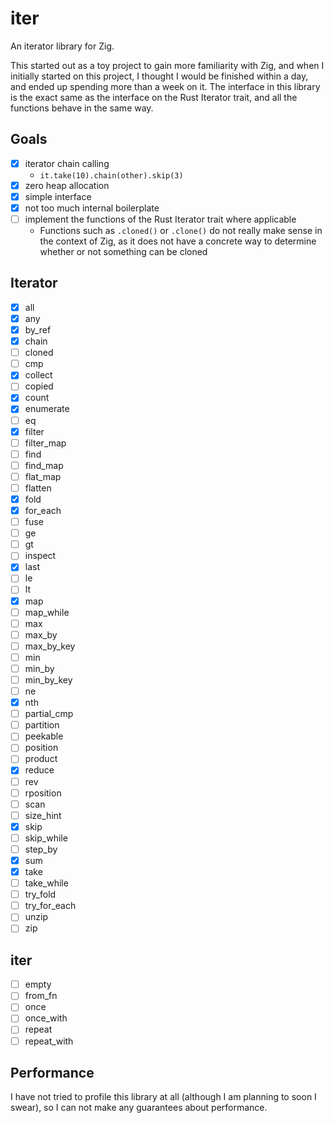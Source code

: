 # iter
An iterator library for Zig.

This started out as a toy project to gain more familiarity with Zig, and when I initially started on this project, I thought I would be finished within a day, and ended up spending more than a week on it. The interface in this library is the exact same as the interface on the Rust Iterator trait, and all the functions behave in the same way.

## Goals
- [x] iterator chain calling
    - ```it.take(10).chain(other).skip(3)```
- [x] zero heap allocation
- [x] simple interface
- [x] not too much internal boilerplate
- [ ] implement the functions of the Rust Iterator trait where applicable
  - Functions such as `.cloned()` or `.clone()` do not really make sense in the context of Zig, as it does not have a concrete way to determine whether or not something can be cloned

## Iterator
- [x] all
- [x] any
- [x] by_ref
- [x] chain
- [ ] cloned
- [ ] cmp
- [x] collect
- [ ] copied
- [x] count
- [x] enumerate
- [ ] eq
- [x] filter
- [ ] filter_map
- [ ] find
- [ ] find_map
- [ ] flat_map
- [ ] flatten
- [x] fold
- [x] for_each
- [ ] fuse
- [ ] ge
- [ ] gt
- [ ] inspect
- [x] last
- [ ] le
- [ ] lt
- [x] map
- [ ] map_while
- [ ] max
- [ ] max_by
- [ ] max_by_key
- [ ] min
- [ ] min_by
- [ ] min_by_key
- [ ] ne
- [x] nth
- [ ] partial_cmp
- [ ] partition
- [ ] peekable
- [ ] position
- [ ] product
- [x] reduce
- [ ] rev
- [ ] rposition
- [ ] scan
- [ ] size_hint
- [x] skip
- [ ] skip_while
- [ ] step_by
- [x] sum
- [x] take
- [ ] take_while
- [ ] try_fold
- [ ] try_for_each
- [ ] unzip
- [ ] zip

## iter
- [ ] empty
- [ ] from_fn
- [ ] once
- [ ] once_with
- [ ] repeat
- [ ] repeat_with

## Performance
I have not tried to profile this library at all (although I am planning to soon I swear), so I can not make any guarantees about performance.